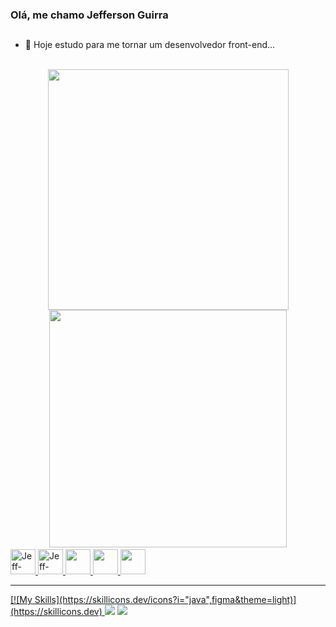 ### Olá, me chamo Jefferson Guirra 
##
- 🌱 Hoje estudo para me tornar um desenvolvedor front-end...

<br>
<div align="center"style="display:inline-block" >
  <a href="https://github.com/Jefferson-Guirra">
  <img   width="385em" src="https://github-readme-stats.vercel.app/api?username=Jefferson-Guirra&show_icons=true&theme=dark&include_all_commits=true&count_private=true"/>
  <img   width="380em"src="https://github-readme-stats.vercel.app/api/top-langs/?username=Jefferson-Guirra&layout=compact&langs_count=7&theme=dark"/>
</div>
  <br>
<div>
<img  alignt="center" alt="Jeff-HTML" height="40" width="40" src="https://cdn.jsdelivr.net/gh/devicons/devicon/icons/html5/html5-original.svg" />
<img  alignt="center" alt="Jeff-Css" height="40" width="40"src="https://cdn.jsdelivr.net/gh/devicons/devicon/icons/css3/css3-original.svg" />
<img  alignt="center" altt=jeff-JS height="40" width"40" src="https://cdn.jsdelivr.net/gh/devicons/devicon/icons/javascript/javascript-original.svg" />
<img  alignt="center" altt=jeff-JS height="40" width"40" src="https://cdn.jsdelivr.net/gh/devicons/devicon/icons/react/react-original.svg" />
<img  alignt="center" altt=jeff-JS height="40" width"40" src="https://cdn.jsdelivr.net/gh/devicons/devicon/icons/redux/redux-original.svg"  />


</div>
<hr>
 <div>
 [![My Skills](https://skillicons.dev/icons?i="java",figma&theme=light)](https://skillicons.dev)
   <a href="https://www.instagram.com/jefferson.guirra/" target="_blank"><img src="https://img.shields.io/badge/-Instagram-%23E4405F?style=for-the-badge&logo=instagram&logoColor=white" target="_blank"></a>
<a href="https://www.linkedin.com/in/jefferson-guirra-29b391238/" target="_blank"><img src="https://img.shields.io/badge/-LinkedIn-%230077B5?style=for-the-badge&logo=linkedin&logoColor=white" target="_blank"></a> 
 </div>
          
